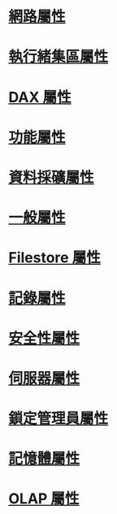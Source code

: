 # [網路屬性](network-properties.md)
# [執行緒集區屬性](thread-pool-properties.md)
# [DAX 屬性](dax-properties.md)
# [功能屬性](feature-properties.md)
# [資料採礦屬性](data-mining-properties.md)
# [一般屬性](general-properties.md)
# [Filestore 屬性](filestore-properties.md)
# [記錄屬性](log-properties.md)
# [安全性屬性](security-properties.md)
# [伺服器屬性](server-properties-in-analysis-services.md)
# [鎖定管理員屬性](lock-manager-properties.md)
# [記憶體屬性](memory-properties.md)
# [OLAP 屬性](olap-properties.md)
